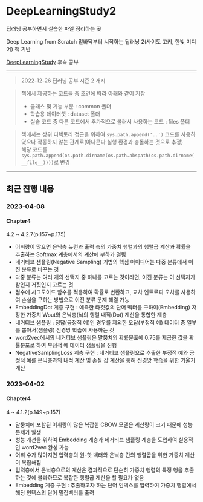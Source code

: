 # DeepLearningStudy2

딥러닝 공부하면서 실습한 파일 정리하는 곳

Deep Learning from Scratch 밑바닥부터 시작하는 딥러닝 2(사이토 고키, 한빛 미디어) 책 기반

<a href="https://github.com/hcm1206/DeepLearningStudy">DeepLearningStudy</a> 후속 공부

******
  
> 2022-12-26 딥러닝 공부 시즌 2 개시  
  
  
> 책에서 제공하는 코드들 중 조건에 따라 아래와 같이 저장  
> - 클래스 및 기능 부분 : common 폴더  
> - 학습용 데이터셋 : dataset 폴더  
> - 실습 코드 중 다른 코드에서 추가적으로 불러서 사용하는 코드 : files 폴더  
  
  
> 책에서는 상위 디렉토리 접근을 위하여 ```sys.path.append('..')``` 코드를 사용하였으나 작동하지 않는 관계로(아나콘다 실행 환경과 충돌하는 것으로 추정)  
> 해당 코드를 ```sys.path.append(os.path.dirname(os.path.abspath(os.path.dirname(__file__))))```로 변경  
   
******
  
## 최근 진행 내용

### 2023-04-08
#### Chapter4
4.2 ~ 4.2.7(p.157~p.175)
- 어휘량이 많으면 은닉층 뉴런과 출력 측의 가중치 행렬과의 행렬곱 계산과 확률을 추출하는 Softmax 계층에서의 계산에 부하가 걸림  
- 네거티브 샘플링(Negative Sampling) 기법의 핵심 아이디어는 다중 분류에서 이진 분류로 바꾸는 것  
- 다중 분류는 여러 개의 선택지 중 하나를 고르는 것이라면, 이진 분류는 이 선택지가 참인지 거짓인지 고르는 것  
- 점수에 시그모이드 함수를 적용하여 확률로 변환하고, 교차 엔트로피 오차를 사용하여 손실을 구하는 방법으로 이진 분류 문제 해결 가능  
- EmbeddingDot 계층 구현 : 예측한 타깃값의 단어 벡터를 구하여(Embedding) 저장한 가중치 Wout와 은닉층(h)의 행렬 내적(Dot) 계산을 통합한 계층  
- 네거티브 샘플링 : 정답(긍정적 예)인 경우를 제외한 오답(부정적 예) 데이터 중 일부를 뽑아서(샘플링) 신경망 학습에 사용하는 것  
- word2vec에서의 네거티브 샘플링은 말뭉치의 확률분포에 0.75를 제곱한 값을 확률분포로 하여 부정적 예 데이터 샘플링을 진행  
- NegativeSamplingLoss 계층 구현 : 네거티브 샘플링으로 추출한 부정적 예와 긍정적 예를 은닉층과의 내적 계산 및 손실 값 계산을 통해 신경망 학습을 위한 기울기 계산  

### 2023-04-02
#### Chapter4
4 ~ 4.1.2(p.149~p.157)
- 말뭉치에 포함된 어휘량이 많은 복잡한 CBOW 모델은 계산량이 크기 때문에 성능 문제가 발생  
- 성능 개선을 위하여 Embedding 계층과 네거티브 샘플링 계층을 도입하여 실용적인 word2vec 완성 가능  
- 어휘 수가 많아지면 입력층의 원-핫 벡터와 은닉층 간의 행렬곱을 위한 가중치 계산이 복잡해짐  
- 입력층에서 은닉층으로의 계산은 결과적으로 단순히 가중치 행렬의 특정 행을 추출하는 것에 불과하므로 복잡한 행렬곱 계산을 할 필요가 없음  
- Embedding 계층 구현 : 추출하고자 하는 단어 인덱스를 입력하여 가중치 행렬에서 해당 인덱스의 단어 밀집벡터를 출력  

